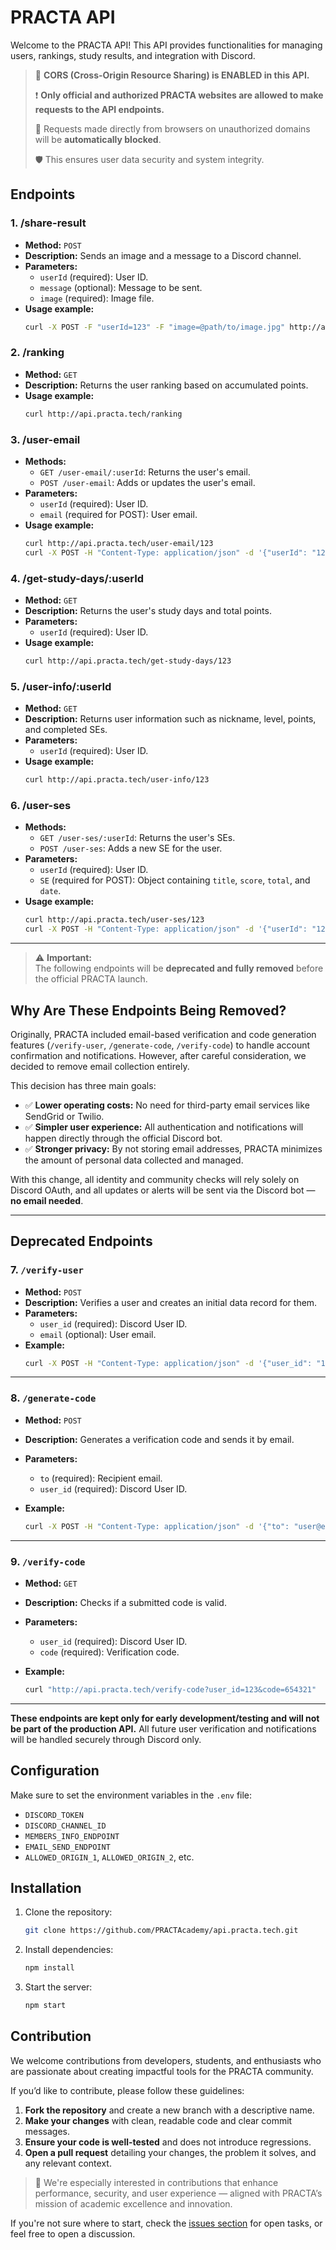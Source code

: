 # PRACTA API

Welcome to the PRACTA API! This API provides functionalities for managing users, rankings, study results, and integration with Discord.

> 🔐 **CORS (Cross-Origin Resource Sharing) is ENABLED in this API.**
>
> ❗ **Only official and authorized PRACTA websites are allowed to make requests to the API endpoints.**
>
> 🚫 Requests made directly from browsers on unauthorized domains will be **automatically blocked**.
>
> 🛡️ This ensures user data security and system integrity.

## Endpoints

### 1. **/share-result**
- **Method:** `POST`
- **Description:** Sends an image and a message to a Discord channel.
- **Parameters:**
    - `userId` (required): User ID.
    - `message` (optional): Message to be sent.
    - `image` (required): Image file.
- **Usage example:**
  ```bash
  curl -X POST -F "userId=123" -F "image=@path/to/image.jpg" http://api.practa.tech/share-result
  ```

### 2. **/ranking**
- **Method:** `GET`
- **Description:** Returns the user ranking based on accumulated points.
- **Usage example:**
  ```bash
  curl http://api.practa.tech/ranking
  ```

### 3. **/user-email**
- **Methods:**
    - `GET /user-email/:userId`: Returns the user's email.
    - `POST /user-email`: Adds or updates the user's email.
- **Parameters:**
    - `userId` (required): User ID.
    - `email` (required for POST): User email.
- **Usage example:**
  ```bash
  curl http://api.practa.tech/user-email/123
  curl -X POST -H "Content-Type: application/json" -d '{"userId": "123", "email": "user@example.com"}' http://api.practa.tech/user-email
  ```

### 4. **/get-study-days/:userId**
- **Method:** `GET`
- **Description:** Returns the user's study days and total points.
- **Parameters:**
    - `userId` (required): User ID.
- **Usage example:**
  ```bash
  curl http://api.practa.tech/get-study-days/123
  ```

### 5. **/user-info/:userId**
- **Method:** `GET`
- **Description:** Returns user information such as nickname, level, points, and completed SEs.
- **Parameters:**
    - `userId` (required): User ID.
- **Usage example:**
  ```bash
  curl http://api.practa.tech/user-info/123
  ```

### 6. **/user-ses**
- **Methods:**
    - `GET /user-ses/:userId`: Returns the user's SEs.
    - `POST /user-ses`: Adds a new SE for the user.
- **Parameters:**
    - `userId` (required): User ID.
    - `SE` (required for POST): Object containing `title`, `score`, `total`, and `date`.
- **Usage example:**
  ```bash
  curl http://api.practa.tech/user-ses/123
  curl -X POST -H "Content-Type: application/json" -d '{"userId": "123", "SE": {"title": "SE1", "score": 90, "total": 100, "date": "2023-01-01"}}' http://api.practa.tech/user-ses
  ```

---

> ⚠️ **Important:**  
> The following endpoints will be **deprecated and fully removed** before the official PRACTA launch.

## Why Are These Endpoints Being Removed?

Originally, PRACTA included email-based verification and code generation features (`/verify-user`, `/generate-code`, `/verify-code`) to handle account confirmation and notifications. However, after careful consideration, we decided to remove email collection entirely.

This decision has three main goals:
- ✅ **Lower operating costs:** No need for third-party email services like SendGrid or Twilio.
- ✅ **Simpler user experience:** All authentication and notifications will happen directly through the official Discord bot.
- ✅ **Stronger privacy:** By not storing email addresses, PRACTA minimizes the amount of personal data collected and managed.

With this change, all identity and community checks will rely solely on Discord OAuth, and all updates or alerts will be sent via the Discord bot — **no email needed**.

---

## Deprecated Endpoints

### 7. `/verify-user`
- **Method:** `POST`
- **Description:** Verifies a user and creates an initial data record for them.
- **Parameters:**
  - `user_id` (required): Discord User ID.
  - `email` (optional): User email.
- **Example:**
  ```bash
  curl -X POST -H "Content-Type: application/json" -d '{"user_id": "123", "email": "user@example.com"}' http://api.practa.tech/verify-user
  ```

---

### 8. `/generate-code`

* **Method:** `POST`
* **Description:** Generates a verification code and sends it by email.
* **Parameters:**

  * `to` (required): Recipient email.
  * `user_id` (required): Discord User ID.
* **Example:**

  ```bash
  curl -X POST -H "Content-Type: application/json" -d '{"to": "user@example.com", "user_id": "123"}' http://api.practa.tech/generate-code
  ```

---

### 9. `/verify-code`

* **Method:** `GET`
* **Description:** Checks if a submitted code is valid.
* **Parameters:**

  * `user_id` (required): Discord User ID.
  * `code` (required): Verification code.
* **Example:**

  ```bash
  curl "http://api.practa.tech/verify-code?user_id=123&code=654321"
  ```

---

**These endpoints are kept only for early development/testing and will not be part of the production API.**
All future user verification and notifications will be handled securely through Discord only.



## Configuration

Make sure to set the environment variables in the `.env` file:
- `DISCORD_TOKEN`
- `DISCORD_CHANNEL_ID`
- `MEMBERS_INFO_ENDPOINT`
- `EMAIL_SEND_ENDPOINT`
- `ALLOWED_ORIGIN_1`, `ALLOWED_ORIGIN_2`, etc.

## Installation

1. Clone the repository:
   ```bash
   git clone https://github.com/PRACTAcademy/api.practa.tech.git
   ```
2. Install dependencies:
   ```bash
   npm install
   ```
3. Start the server:
   ```bash
   npm start
   ```

## Contribution

We welcome contributions from developers, students, and enthusiasts who are passionate about creating impactful tools for the PRACTA community.

If you’d like to contribute, please follow these guidelines:

1. **Fork the repository** and create a new branch with a descriptive name.
2. **Make your changes** with clean, readable code and clear commit messages.
3. **Ensure your code is well-tested** and does not introduce regressions.
4. **Open a pull request** detailing your changes, the problem it solves, and any relevant context.

> 🧠 We're especially interested in contributions that enhance performance, security, and user experience — aligned with PRACTA’s mission of academic excellence and innovation.

If you're not sure where to start, check the [issues section](https://github.com/PRACTAcademy/api.practa.tech/issues) for open tasks, or feel free to open a discussion.
